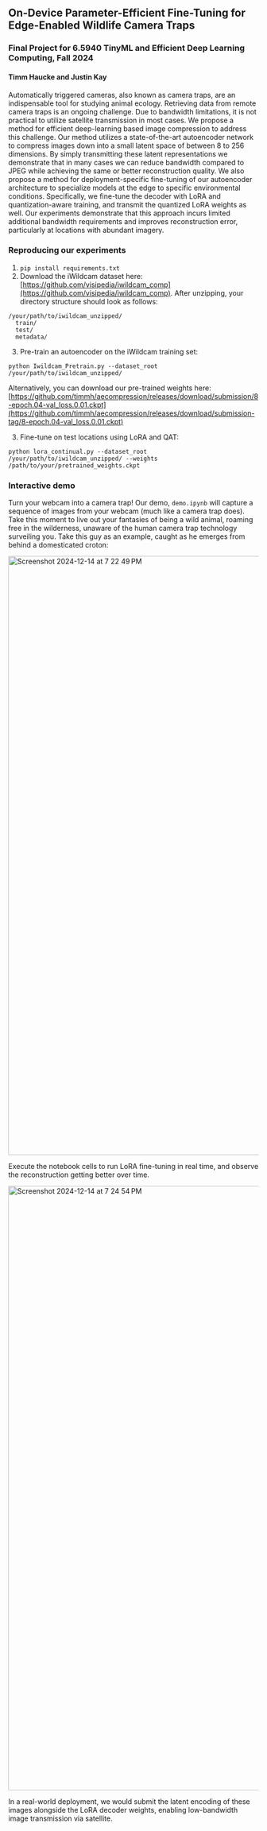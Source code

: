 ## On-Device Parameter-Efficient Fine-Tuning for Edge-Enabled Wildlife Camera Traps
### Final Project for 6.5940 TinyML and Efficient Deep Learning Computing, Fall 2024
#### Timm Haucke and Justin Kay

Automatically triggered cameras, also known as camera traps, are an indispensable tool for studying animal ecology. 
Retrieving data from remote camera traps is an ongoing challenge. Due to bandwidth limitations, it is not practical to utilize satellite transmission in most cases. 
We propose a method for efficient deep-learning based image compression to address this challenge. Our method utilizes a state-of-the-art autoencoder network to compress 
images down into a small latent space of between 8 to 256 dimensions. By simply transmitting these latent representations we demonstrate that in many cases we can reduce 
bandwidth compared to JPEG while achieving the same or better reconstruction quality. We also propose a method for deployment-specific fine-tuning of our autoencoder 
architecture to specialize models at the edge to specific environmental conditions. Specifically, we fine-tune the decoder with LoRA and quantization-aware training, 
and transmit the quantized LoRA weights as well. Our experiments demonstrate that this approach incurs limited additional bandwidth requirements and improves reconstruction error, 
particularly at locations with abundant imagery.

### Reproducing our experiments

1. `pip install requirements.txt`
2.  Download the iWildcam dataset here: [https://github.com/visipedia/iwildcam_comp](https://github.com/visipedia/iwildcam_comp). After unzipping, your directory structure should look as follows:

```
/your/path/to/iwildcam_unzipped/
  train/
  test/
  metadata/
```

3. Pre-train an autoencoder on the iWildcam training set:

```
python Iwildcam_Pretrain.py --dataset_root /your/path/to/iwildcam_unzipped/
```

Alternatively, you can download our pre-trained weights here: [https://github.com/timmh/aecompression/releases/download/submission/8-epoch.04-val_loss.0.01.ckpt](https://github.com/timmh/aecompression/releases/download/submission-tag/8-epoch.04-val_loss.0.01.ckpt)


3. Fine-tune on test locations using LoRA and QAT:

```
python lora_continual.py --dataset_root /your/path/to/iwildcam_unzipped/ --weights /path/to/your/pretrained_weights.ckpt
```

### Interactive demo

Turn your webcam into a camera trap! Our demo, `demo.ipynb` will capture a sequence of images from your webcam (much like a camera trap does). Take this moment to live out your fantasies of being a wild animal, roaming free in the wilderness, unaware of the human camera trap technology surveiling you. Take this guy as an example, caught as he emerges from behind a domesticated croton:

<img width="1206" alt="Screenshot 2024-12-14 at 7 22 49 PM" src="https://github.com/user-attachments/assets/e92ca293-d84f-4817-9e7a-e1ff9ab783da" />


Execute the notebook cells to run LoRA fine-tuning in real time, and observe the reconstruction getting better over time. 

<img width="1217" alt="Screenshot 2024-12-14 at 7 24 54 PM" src="https://github.com/user-attachments/assets/cedba39a-2709-424f-b7c3-9f8ae0d3280d" />


In a real-world deployment, we would submit the latent encoding of these images alongside the LoRA decoder weights, enabling low-bandwidth image transmission via satellite.
